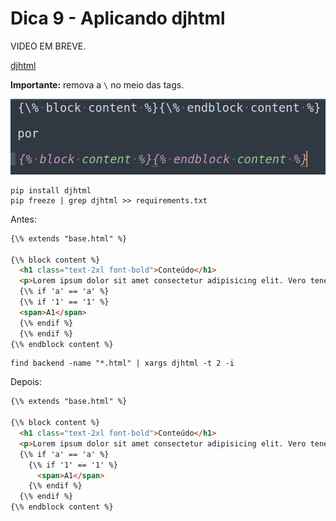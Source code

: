 # Dica 9 - Aplicando djhtml

VIDEO EM BREVE.

[djhtml](https://github.com/rtts/djhtml)

**Importante:** remova a `\` no meio das tags.

![](../.gitbook/assets/tags.png)


```
pip install djhtml
pip freeze | grep djhtml >> requirements.txt
```

Antes:

```html
{\% extends "base.html" %}

{\% block content %}
  <h1 class="text-2xl font-bold">Conteúdo</h1>
  <p>Lorem ipsum dolor sit amet consectetur adipisicing elit. Vero tenetur repudiandae id animi, labore magni cumque tempore eum culpa esse exercitationem modi est enim sunt in maxime aut quo deleniti!</p>
  {\% if 'a' == 'a' %}
  {\% if '1' == '1' %}
  <span>A1</span>
  {\% endif %}
  {\% endif %}
{\% endblock content %}
```

```
find backend -name "*.html" | xargs djhtml -t 2 -i
```

Depois:

```html
{\% extends "base.html" %}

{\% block content %}
  <h1 class="text-2xl font-bold">Conteúdo</h1>
  <p>Lorem ipsum dolor sit amet consectetur adipisicing elit. Vero tenetur repudiandae id animi, labore magni cumque tempore eum culpa esse exercitationem modi est enim sunt in maxime aut quo deleniti!</p>
  {\% if 'a' == 'a' %}
    {\% if '1' == '1' %}
      <span>A1</span>
    {\% endif %}
  {\% endif %}
{\% endblock content %}
```
